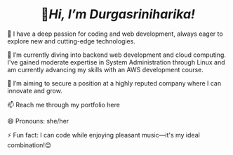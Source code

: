 <h1><center>👋<i>Hi, I’m Durgasriniharika!</i></center></h1>

👀 I have a deep passion for coding and web development, always eager to explore new and cutting-edge technologies.

🌱 I’m currently diving into backend web development and cloud computing. 
   I've gained moderate expertise in System Administration through Linux and am currently advancing my skills with an AWS development course.

🎯 I’m aiming to secure a position at a highly reputed company where I can innovate and grow.

📫 Reach me through my portfolio here 

😄 Pronouns: she/her

⚡ Fun fact: I can code while enjoying pleasant music—it's my ideal combination!😊

<!---
Durgasriniharika/Durgasriniharika is a ✨ special ✨ repository because its `README.md` (this file) appears on your GitHub profile.
You can click the Preview link to take a look at your changes.
--->

